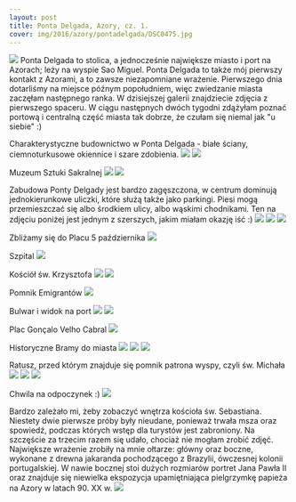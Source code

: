 ```yaml
---
layout: post
title: Ponta Delgada, Azory, cz. 1.
cover: img/2016/azory/pontadelgada/DSC0475.jpg
---
```

<img src="/img/2016/azory/pontadelgada/DSC0475.jpg">
Ponta Delgada to stolica, a jednocześnie największe miasto i port na Azorach; leży na wyspie Sao Miguel. Ponta Delgada to także mój pierwszy kontakt z Azorami, a to zawsze niezapomniane wrażenie. Pierwszego dnia dotarliśmy na miejsce późnym popołudniem, więc zwiedzanie miasta zaczęłam następnego ranka. W dzisiejszej galerii znajdziecie zdjęcia z pierwszego spaceru. W ciągu następnych dwóch tygodni zdążyłam poznać portową i centralną część miasta tak dobrze, że czułam się niemal jak "u siebie" :)

Charakterystyczne budownictwo w Ponta Delgada - białe ściany, ciemnoturkusowe okiennice i szare zdobienia.
<img src="/img/2016/azory/pontadelgada/DSC0433.jpg">
<img src="/img/2016/azory/pontadelgada/DSC0434.jpg">

Muzeum Sztuki Sakralnej
<img src="/img/2016/azory/pontadelgada/DSC0438.jpg">
<img src="/img/2016/azory/pontadelgada/DSC0445.jpg">

Zabudowa Ponty Delgady jest bardzo zagęszczona, w centrum dominują jednokierunkowe uliczki, które służą także jako parkingi. Piesi mogą przemieszczać się albo środkiem ulicy, albo wąskimi chodnikami. Ten na zdjęciu poniżej jest jednym z szerszych, jakim miałam okazję iść :)
<img src="/img/2016/azory/pontadelgada/DSC0451.jpg">
<img src="/img/2016/azory/pontadelgada/DSC0459.jpg">
<img src="/img/2016/azory/pontadelgada/DSC0467.jpg">

Zbliżamy się do Placu 5 października
<img src="/img/2016/azory/pontadelgada/DSC0468.jpg">

Szpital
<img src="/img/2016/azory/pontadelgada/DSC0484.jpg">

Kościół św. Krzysztofa
<img src="/img/2016/azory/pontadelgada/DSC0488.jpg">
<img src="/img/2016/azory/pontadelgada/DSC0496.jpg">

Pomnik Emigrantów
<img src="/img/2016/azory/pontadelgada/DSC0499.jpg">

Bulwar i widok na port
<img src="/img/2016/azory/pontadelgada/DSC0504.jpg">
<img src="/img/2016/azory/pontadelgada/DSC0510.jpg">

Plac Gonçalo Velho Cabral
<img src="/img/2016/azory/pontadelgada/DSC0526.jpg">

Historyczne Bramy do miasta
<img src="/img/2016/azory/pontadelgada/DSC0530.jpg">
<img src="/img/2016/azory/pontadelgada/DSC0536.jpg">
<img src="/img/2016/azory/pontadelgada/DSC0541.jpg">

Ratusz, przed którym znajduje się pomnik patrona wyspy, czyli św. Michała
<img src="/img/2016/azory/pontadelgada/DSC0544.jpg">
<img src="/img/2016/azory/pontadelgada/DSC0552.jpg">
<img src="/img/2016/azory/pontadelgada/DSC0556.jpg">

Chwila na odpoczynek :)
<img src="/img/2016/azory/pontadelgada/DSC0560.jpg">

Bardzo zależało mi, żeby zobaczyć wnętrza kościoła św. Sebastiana. Niestety dwie pierwsze próby były nieudane, ponieważ trwała msza oraz spowiedź, podczas których wstęp dla turystów jest zabroniony. Na szczęście za trzecim razem się udało, chociaż nie mogłam zrobić zdjęć. Największe wrażenie zrobiły na mnie ołtarze: główny oraz boczne, wykonane z drewna jakaranda pochodzącego z Brazylii, ówczesnej kolonii portugalskiej. W nawie bocznej stoi dużych rozmiarów portret Jana Pawła II oraz znajduje się niewielka ekspozycja upamiętniająca pielgrzymkę papieża na Azory w latach 90. XX w.
<img src="/img/2016/azory/pontadelgada/DSC0562.jpg">

<div class="fb-comments" data-href="http://emilkape.github.io/Ponta-Delgada-2016" data-numposts="5" data-width="100%"></div>
